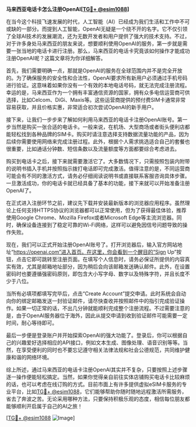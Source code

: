 **马来西亚电话卡怎么注册OpenAI[[TG💪+ @esim1088](https://t.me/s/esim1088)]**

在当今这个科技飞速发展的时代，人工智能（AI）已经成为我们生活和工作中不可或缺的一部分。而提到人工智能，OpenAI无疑是一个绕不开的名字。它不仅引领了全球AI技术的发展潮流，还为无数开发者和用户提供了强大的技术支持。不过，对于许多身处马来西亚的朋友来说，想要顺利使用OpenAI的服务，第一步就是需要一张当地的电话卡进行注册。那么，马来西亚的电话卡究竟该如何操作才能成功注册OpenAI呢？这篇文章将为你详细解答。

首先，我们需要明确一点，那就是OpenAI的服务在全球范围内并不是完全开放的。为了确保服务的安全性和合法性，OpenAI要求所有新用户必须通过手机号码进行验证。这意味着如果你没有一个有效的本地电话号码，就无法完成注册流程。幸运的是，马来西亚作为一个拥有丰富通信资源的国家，拥有众多电信运营商可供选择，比如Celcom、DiGi、Maxis等。这些运营商提供的预付费SIM卡通常非常容易获取，并且价格实惠，非常适合初次尝试OpenAI的新手用户。

接下来，让我们一步步来了解如何利用马来西亚的电话卡注册OpenAI账号。第一步当然是购买一张合适的电话卡。一般来说，在机场、大型商场或者街头便利店都能轻松找到各种品牌的SIM卡。购买时请注意选择支持数据流量功能的产品，因为后续你需要使用网络来完成注册过程。此外，根据个人需求挑选适合自己的套餐也很重要，比如通话分钟数、短信条数以及流量额度等方面都要综合考虑进去。

购买到电话卡之后，接下来就需要激活它了。大多数情况下，只需按照包装内附带的说明书插入手机并按照指示拨打电话即可完成激活。值得注意的是，不同运营商可能会有不同的激活方式，请务必仔细阅读说明书或直接联系客服咨询具体步骤。一旦激活成功，你的电话卡就已经具备了基本的功能，接下来就可以开始准备注册OpenAI了。

在正式进入注册环节之前，建议先下载并安装最新版本的浏览器应用程序。虽然理论上任何支持HTTPS协议的浏览器都可以正常使用，但为了获得最佳体验，推荐使用Google Chrome、Mozilla Firefox或者Microsoft Edge等主流浏览器。同时，确保设备连接到了稳定可靠的Wi-Fi网络，这样可以避免因信号问题导致的操作失败。

现在，我们可以正式开始注册OpenAI账号了。打开浏览器后，输入官方网站地址“https://openai.com”进入首页。在这里，你会看到一个醒目的“Sign Up”按钮，点击它即可跳转至注册页面。在填写个人信息时，请务必保证所提供的内容真实有效，尤其是邮箱地址部分，因为稍后会向该邮箱发送确认邮件。此外，在设置密码时也要遵循强密码原则，即包含大小写字母、数字以及特殊字符，并且长度不少于八位。

当所有必填项都填写完毕后，点击“Create Account”提交申请。此时系统会自动向你的绑定邮箱发送一封验证邮件，请尽快查收并按照邮件中的指引完成验证操作。如果一切正常的话，不出几分钟就能顺利完成整个注册流程。不过需要注意的是，由于OpenAI服务器位于海外，因此从提交申请到收到验证邮件可能需要一定时间，耐心等待即可。

最后一步便是登录账户并开始探索OpenAI的强大功能了。登录后，你可以根据自己的兴趣爱好选择相应的API接口，例如文本生成、图像处理、语音识别等等。当然，在享受便利的同时也不要忘记遵守相关法律法规和社会公德规范，共同维护健康和谐的网络环境。

综上所述，通过马来西亚的电话卡注册OpenAI其实并不复杂，只要按照上述步骤逐一操作便能轻松搞定。当然，如果你觉得亲自前往实体店铺购买电话卡比较麻烦的话，也可以考虑在线订购的方式。目前市面上有许多提供虚拟eSIM卡服务的专业平台，比如[TG💪+ @esim1088](https://t.me/s/esim1088)，它们能够帮助你随时随地远程激活所需服务，省去了奔波之苦。无论采用哪种方法，只要保持积极乐观的态度，相信每位朋友都能够顺利开启属于自己的AI之旅！

[[TG💪+ @esim1088](https://t.me/s/esim1088) ![Image](https://i.postimg.cc/4NQfJmqS/Snipaste-2025-05-13-00-14-12.png)]